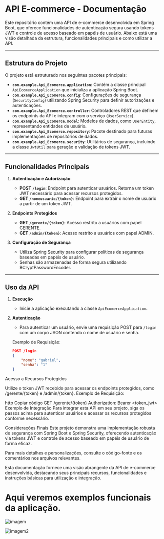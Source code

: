 # API E-commerce - Documentação

Este repositório contém uma API de e-commerce desenvolvida em Spring Boot, que oferece funcionalidades de autenticação segura usando tokens JWT e controle de acesso baseado em papéis de usuário. Abaixo está uma visão detalhada da estrutura, funcionalidades principais e como utilizar a API.

---

## Estrutura do Projeto

O projeto está estruturado nos seguintes pacotes principais:

- **`com.example.Api_Ecomerce.application`**: Contém a classe principal `ApiEcomerceApplication` que inicializa a aplicação Spring Boot.
- **`com.example.Api_Ecomerce.config`**: Configurações de segurança (`SecurityConfig`) utilizando Spring Security para definir autorizações e autenticações.
- **`com.example.Api_Ecomerce.controller`**: Controladores REST que definem os endpoints da API e integram com o serviço (`UserService`).
- **`com.example.Api_Ecomerce.model`**: Modelos de dados, como `UserEntity`, representando entidades de usuário.
- **`com.example.Api_Ecomerce.repository`**: Pacote destinado para futuras implementações de repositórios de dados.
- **`com.example.Api_Ecomerce.security`**: Utilitários de segurança, incluindo a classe `JwtUtil` para geração e validação de tokens JWT.

---

## Funcionalidades Principais

1. **Autenticação e Autorização**
   - **POST `/login`**: Endpoint para autenticar usuários. Retorna um token JWT necessário para acessar recursos protegidos.
   - **GET `/nomeusuario/{token}`**: Endpoint para extrair o nome de usuário a partir de um token JWT.

2. **Endpoints Protegidos**
   - **GET `/gerente/{token}`**: Acesso restrito a usuários com papel GERENTE.
   - **GET `/admin/{token}`**: Acesso restrito a usuários com papel ADMIN.

3. **Configuração de Segurança**
   - Utiliza Spring Security para configurar políticas de segurança baseadas em papéis de usuário.
   - Senhas são armazenadas de forma segura utilizando BCryptPasswordEncoder.

---

## Uso da API

1. **Execução**
   - Inicie a aplicação executando a classe `ApiEcomerceApplication`.

2. **Autenticação**
   - Para autenticar um usuário, envie uma requisição POST para `/login` com um corpo JSON contendo o nome de usuário e senha.

   Exemplo de Requisição:
   ```json
   POST /login
   {
       "nome": "gabriel",
       "senha": "1"
   }
Acesso a Recursos Protegidos

Utilize o token JWT recebido para acessar os endpoints protegidos, como /gerente/{token} e /admin/{token}.
Exemplo de Requisição:

http
Copiar código
GET /gerente/{token}
Authorization: Bearer <token_jwt>
Exemplo de Integração
Para integrar esta API em seu projeto, siga os passos acima para autenticar usuários e acessar os recursos protegidos conforme necessário.

Considerações Finais
Este projeto demonstra uma implementação robusta de segurança com Spring Boot e Spring Security, oferecendo autenticação via tokens JWT e controle de acesso baseado em papéis de usuário de forma eficaz.

Para mais detalhes e personalizações, consulte o código-fonte e os comentários nos arquivos relevantes.

Esta documentação fornece uma visão abrangente da API de e-commerce desenvolvida, destacando seus principais recursos, funcionalidades e instruções básicas para utilização e integração.

# Aqui veremos exemplos funcionais da aplicação.
![imagem](https://github.com/BenficaS/Api_Ecomerce/assets/107698702/34ff0078-2914-484b-abd3-76cc39bb8b65)

![imagem2](https://github.com/BenficaS/Api_Ecomerce/assets/107698702/3ea77d1e-bc4c-44e1-8525-d4e97eb810fd)

